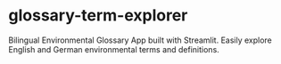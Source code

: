 # glossary-term-explorer
Bilingual Environmental Glossary App built with Streamlit. Easily explore English and German environmental terms and definitions.
